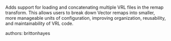 Adds support for loading and concatenating multiple VRL files in the remap transform. This allows users to break down Vector remaps into smaller, more manageable units of configuration, improving organization, reusability, and maintainability of VRL code.

authors: brittonhayes
